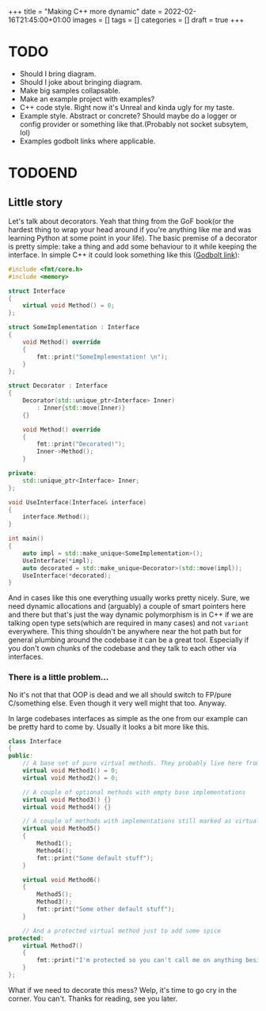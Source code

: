 +++
title = "Making C++ more dynamic"
date = 2022-02-16T21:45:00+01:00
images = []
tags = []
categories = []
draft = true
+++

# TODO

- Should I bring diagram. 
- Should I joke about bringing diagram. 
- Make big samples collapsable.
- Make an example project with examples?
- C++ code style. Right now it's Unreal and kinda ugly for my taste.
- Example style. Abstract or concrete? Should maybe do a logger or config provider or something like that.(Probably not socket subsytem, lol)
- Examples godbolt links where applicable.

# TODOEND


## Little story
Let's talk about decorators. Yeah that thing from the GoF book(or the hardest thing to wrap your head around if you're anything like me and was learning Python at some point in your life).
The basic premise of a decorator is pretty simple: take a thing and add some behaviour to it while keeping the interface. In simple C++ it could look something like this ([Godbolt link](https://godbolt.org/z/x7sc676qj)):

```C++
#include <fmt/core.h>
#include <memory>

struct Interface
{
    virtual void Method() = 0;
};

struct SomeImplementation : Interface
{
    void Method() override
    {
        fmt::print("SomeImplementation! \n");
    }
};

struct Decorator : Interface
{
    Decorator(std::unique_ptr<Interface> Inner)
        : Inner{std::move(Inner)}
    {}

    void Method() override
    {
        fmt::print("Decorated!");
        Inner->Method();
    }

private:
    std::unique_ptr<Interface> Inner;
};

void UseInterface(Interface& interface)
{
    interface.Method();
}

int main()
{
    auto impl = std::make_unique<SomeImplementation>();
    UseInterface(*impl);
    auto decorated = std::make_unique<Decorator>(std::move(impl));
    UseInterface(*decorated);
}
```

And in cases like this one everything usually works pretty nicely. Sure, we need dynamic allocations and (arguably) a couple of smart pointers here and there but that's just the way dynamic polymorphism is in C++ if we are talking open type sets(which are required in many cases) and not `variant` everywhere. This thing shouldn't be anywhere near the hot path but for general plumbing around the codebase it can be a great tool. Especially if you don't own chunks of the codebase and they talk to each other via interfaces.

### There is a little problem...

No it's not that that OOP is dead and we all should switch to FP/pure C/something else. Even though it very well might that too. Anyway.

In large codebases interfaces as simple as the one from our example can be pretty hard to come by. Usually it looks a bit more like this.

```C++
class Interface
{
public:
    // A base set of pure virtual methods. They probably live here from the very start.
    virtual void Method1() = 0;
    virtual void Method2() = 0;

    // A couple of optional methods with empty base implementations
    virtual void Method3() {}
    virtual void Method4() {}

    // A couple of methods with implementations still marked as virtual
    virtual void Method5()
    {
        Method1();
        Method4();
        fmt::print("Some default stuff");
    }

    virtual void Method6()
    {
        Method5();
        Method3();
        fmt::print("Some other default stuff");
    }

    // And a protected virtual method just to add some spice
protected:
    virtual Method7()
    {
        fmt::print("I'm protected so you can't call me on anything besides your own instance!");
    }
};
```

What if we need to decorate this mess? Welp, it's time to go cry in the corner. You can't. Thanks for reading, see you later.